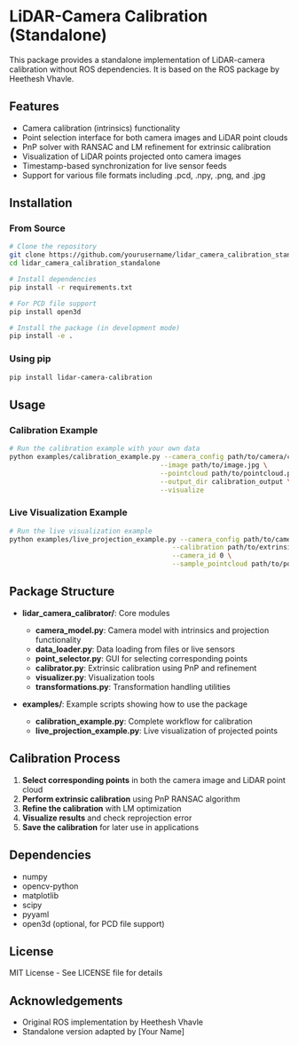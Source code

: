 # LiDAR-Camera Calibration (Standalone)

This package provides a standalone implementation of LiDAR-camera calibration without ROS dependencies. It is based on the ROS package by Heethesh Vhavle.

## Features

- Camera calibration (intrinsics) functionality
- Point selection interface for both camera images and LiDAR point clouds
- PnP solver with RANSAC and LM refinement for extrinsic calibration
- Visualization of LiDAR points projected onto camera images
- Timestamp-based synchronization for live sensor feeds
- Support for various file formats including .pcd, .npy, .png, and .jpg

## Installation

### From Source

```bash
# Clone the repository
git clone https://github.com/yourusername/lidar_camera_calibration_standalone.git
cd lidar_camera_calibration_standalone

# Install dependencies
pip install -r requirements.txt

# For PCD file support
pip install open3d

# Install the package (in development mode)
pip install -e .
```

### Using pip

```bash
pip install lidar-camera-calibration
```

## Usage

### Calibration Example

```bash
# Run the calibration example with your own data
python examples/calibration_example.py --camera_config path/to/camera/calibration.yaml \
                                      --image path/to/image.jpg \
                                      --pointcloud path/to/pointcloud.pcd \
                                      --output_dir calibration_output \
                                      --visualize
```

### Live Visualization Example

```bash
# Run the live visualization example
python examples/live_projection_example.py --camera_config path/to/camera/calibration.yaml \
                                         --calibration path/to/extrinsics.npz \
                                         --camera_id 0 \
                                         --sample_pointcloud path/to/pointcloud.pcd
```

## Package Structure

- **lidar_camera_calibrator/**: Core modules
  - **camera_model.py**: Camera model with intrinsics and projection functionality
  - **data_loader.py**: Data loading from files or live sensors
  - **point_selector.py**: GUI for selecting corresponding points
  - **calibrator.py**: Extrinsic calibration using PnP and refinement
  - **visualizer.py**: Visualization tools
  - **transformations.py**: Transformation handling utilities

- **examples/**: Example scripts showing how to use the package
  - **calibration_example.py**: Complete workflow for calibration
  - **live_projection_example.py**: Live visualization of projected points

## Calibration Process

1. **Select corresponding points** in both the camera image and LiDAR point cloud
2. **Perform extrinsic calibration** using PnP RANSAC algorithm
3. **Refine the calibration** with LM optimization
4. **Visualize results** and check reprojection error
5. **Save the calibration** for later use in applications

## Dependencies

- numpy
- opencv-python
- matplotlib
- scipy
- pyyaml
- open3d (optional, for PCD file support)

## License

MIT License - See LICENSE file for details

## Acknowledgements

- Original ROS implementation by Heethesh Vhavle
- Standalone version adapted by [Your Name]